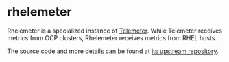# rhelemeter

Rhelemeter is a specialized instance of [Telemeter](telemeter.md). While Telemeter receives metrics from OCP clusters, Rhelemeter 
receives metrics from RHEL hosts.

The source code and more details can be found at [its upstream repository](https://github.com/openshift/telemeter/tree/master/cmd/rhelemeter-server).
